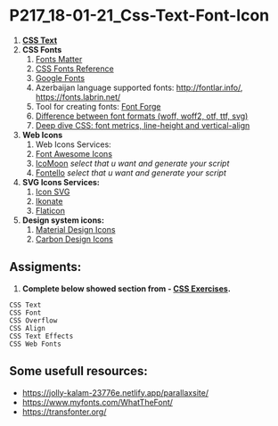 # P217_18-01-21_Css-Text-Font-Icon

1. **[CSS Text](https://www.w3schools.com/css/css_text.asp)**
2. **CSS Fonts**
   1. [Fonts Matter](https://i.pinimg.com/736x/cd/b3/b0/cdb3b0bca924313443af3693860fc306.jpg)
   2. [CSS Fonts Reference](https://www.w3schools.com/css/css_font.asp)
   3. [Google Fonts](https://fonts.google.com/)
   4. Azerbaijan language supported fonts: http://fontlar.info/, https://fonts.labrin.net/
   5. Tool for creating fonts: [Font Forge](https://fontforge.org/en-US/)
   6. [Difference between font formats (woff, woff2, otf, ttf, svg)](https://medium.com/@vilcins/difference-between-font-formats-2e860058b18d)
   7. [Deep dive CSS: font metrics, line-height and vertical-align](https://iamvdo.me/en/blog/css-font-metrics-line-height-and-vertical-align)
3.  **Web Icons**
    1. Web Icons Services: 
    2. [Font Awesome Icons](https://fontawesome.com/)
    3. [IcoMoon](https://icomoon.io/) *select that u want and generate your script*
    4. [Fontello](http://fontello.com/) *select that u want and generate your script*
4. **SVG Icons Services:**
     1. [Icon SVG](https://iconsvg.xyz/)
     2. [Ikonate](https://www.ikonate.com/)
     3. [Flaticon](https://www.flaticon.com/)
5. **Design system icons:**
     1. [Material Design Icons](https://material.io/resources/icons/)
     2. [Carbon Design Icons](https://www.carbondesignsystem.com/guidelines/icons/library)

## Assigments:

1. **Complete below showed section from - [CSS Exercises](https://www.w3schools.com/css/css_exercises.asp).**
```
CSS Text
CSS Font
CSS Overflow
CSS Align
CSS Text Effects
CSS Web Fonts
```

## Some usefull resources:

- https://jolly-kalam-23776e.netlify.app/parallaxsite/
- https://www.myfonts.com/WhatTheFont/
- https://transfonter.org/
